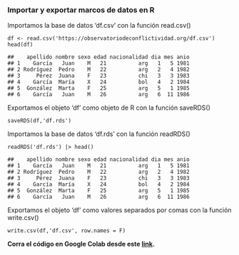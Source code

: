 ### Importar y exportar marcos de datos en R

Importamos la base de datos ‘df.csv’ con la función read.csv()

    df <- read.csv('https://observatoriodeconflictividad.org/df.csv')
    head(df)

    ##    apellido nombre sexo edad nacionalidad dia mes anio
    ## 1    García   Juan    M   21          arg   1   5 1981
    ## 2 Rodríguez  Pedro    M   22          arg   2   4 1982
    ## 3     Pérez  Juana    F   23          chi   3   3 1983
    ## 4    García  María    X   24          bol   4   2 1984
    ## 5  González  Marta    F   25          arg   5   1 1985
    ## 6    García   Juan    M   26          arg   6  11 1986

Exportamos el objeto ‘df’ como objeto de R con la función saveRDS()

    saveRDS(df,'df.rds')

Importamos la base de datos ‘df.rds’ con la función readRDS()

    readRDS('df.rds') |> head()

    ##    apellido nombre sexo edad nacionalidad dia mes anio
    ## 1    García   Juan    M   21          arg   1   5 1981
    ## 2 Rodríguez  Pedro    M   22          arg   2   4 1982
    ## 3     Pérez  Juana    F   23          chi   3   3 1983
    ## 4    García  María    X   24          bol   4   2 1984
    ## 5  González  Marta    F   25          arg   5   1 1985
    ## 6    García   Juan    M   26          arg   6  11 1986

Exportamos el objeto ‘df’ como valores separados por comas con la
función write.csv()

    write.csv(df,'df.csv', row.names = F)

**Corra el código en Google Colab desde este
[link](https://colab.research.google.com/drive/1rMC9cFZfo1ZPRBopsSn7Ym0ivgm7hx-X?usp=sharing "Google Colab").**
